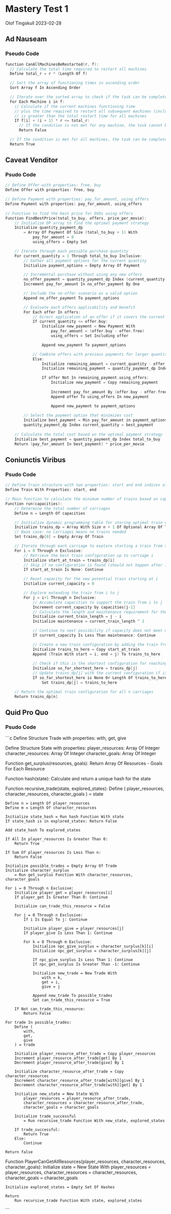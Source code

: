 # Mastery Test 1
Olof Tingskull
2023-02-28

## Ad Nauseam
### Pseudo Code
```c
function CanAllMachinesBeRestarted(r, f):
  // Calculate the total time required to restart all machines
  Define total_r = r * (Length Of f)

  // Sort the array of functioning times in ascending order
  Sort Array f In Ascending Order

  // Iterate over the sorted array to check if the task can be completed
  For Each Machine i in f:
    // Calculate if the current machines functioning time 
    // plus the time required to restart all subsequent machines (including itself) 
    // is greater than the total restart time for all machines
    If f[i] + (i + 1) * r <= total_r:
      // If the condition is not met for any machine, the task cannot be completed
      Return False

  // If the condition is met for all machines, the task can be completed
  Return True
```

## Caveat Venditor
### Psudo Code
```c
// Define Offer with properties: free, buy 
Define Offer with properties: free, buy 

// Define Payment with properties: pay_for_amount, using_offers 
Define Payment with properties: pay_for_amount, using_offers 
        
// Function to find the best price for DVDs using offers
Function FindBestPrice(total_to_buy, offers, price_per_movie):
    // Initialize DP array to find the optimal payment strategy
    Initialize quantity_payment_dp 
        = Array Of Payment Of Size (total_to_buy + 1) With 
            pay_for_amount = 0
            using_offers = Empty Set

    // Iterate through each possible purchase quantity
    For current_quantity = 1 Through total_to_buy Inclusive:
        // Gather all payment options for the current quantity
        Initialize payment_options = Empty Array Of Payment 

        // Incremental purchase without using any new offers
        no_offer_payment = quantity_payment_dp Index (current_quantity - 1)
        Increment pay_for_amount In no_offer_payment By One

        // Include the no-offer scenario as a valid option
        Append no_offer_payment To payment_options

        // Evaluate each offers applicability and benefit
        For Each offer In offers:
            // Direct application of an offer if it covers the current quantity
            If current_quantity <= offer.buy:
                Initialize new_payment = New Payment With 
                    pay_for_amount = (offer.buy - offer.free)
                    using_offers = Set Including offer

                Append new_payment To payment_options

            // Combine offers with previous payments for larger quantities
            Else:
                Initialize remaining_amount = current_quantity - offer.buy
                Initialize remaining_payment = quantity_payment_dp Index remaining_amount

                If offer Not In remaining_payment.using_offers:
                    Initialize new_payment = Copy remaining_payment
                    
                    Increment pay_for_amount By (offer.buy - offer.free) In new_payment 
                    Append offer To using_offers In new_payment

                    Append new_payment to payment_options
    
        // Select the payment option that minimizes cost
        Initialize best_payment = Min pay_for_amount in payment_options
        quantity_payment_dp Index current_quantity = best_payment
                
    // Calculate the total cost based on the optimal payment strategy
    Initialize best_payment = quantity_payment_dp Index total_to_buy
    Return (pay_for_amount In best_payment) * price_per_movie
```

## Coniunctis Viribus
### Psudo Code
```c
// Define Train structure with two properties: start and end indices of a train
Define Train With Properties: start, end

// Main function to calculate the minimum number of trains based on capacities
Function run(capacities):
    // Determine the total number of carriages
    Define n = Length Of capacities

    // Initialize dynamic programming table for storing optimal train configurations
    Initialize trains_dp = Array With Size n + 1 Of Optional Array Of Train As None
    // Base case: no carriages means no trains needed
    Set trains_dp[0] = Empty Array Of Train

    // Iterate through each carriage to explore starting a train from this point
    For i = 0 Through n Exclusive:
        // Retrieve the best train configuration up to carriage i
        Initialize start_at_train = trains_dp[i]
        // Skip if no configuration is found (should not happen after initialization)
        If start_at_train Is None: Continue

        // Reset capacity for the new potential train starting at i
        Initialize current_capacity = 0

        // Explore extending the train from i to j
        For j = i+1 Through n Inclusive:
            // Accumulate capacities to support the train from i to j
            Increment current_capacity by capacities[j-1]
            // Calculate the length and maintenance requirement for the current train
            Initialize current_train_length = j - i
            Initialize maintenance = current_train_length ^ 2

            // Continue to next possibility if capacity does not meet maintenance
            If current_capacity Is Less Than maintenance: Continue

            // Create a new train configuration by adding the train from i to j
            Initialize trains_to_here = Copy start_at_train
            Append (Train With start = i, end = j) To trains_to_here
            
            // Check if this is the shortest configuration for reaching carriage j
            Initialize so_far_shortest_here = trains_dp[j]
            // Update trains_dp[j] with the current configuration if it's shorter
            If so_far_shortest_here is None Or Length Of trains_to_here < Length Of so_far_shortest_here:
                Set trains_dp[j] = trains_to_here

    // Return the optimal train configuration for all n carriages
    Return trains_dp[n]
```

## Quid Pro Quo
### Psudo Code
´´´c
Define Structure Trade with properties: with, get, give

Define Structure State with properties:
    player_resources: Array Of Integer
    character_resources: Array Of Integer
    character_goals: Array Of Integer

Function get_surplus(resources, goals):
    Return Array Of Resources - Goals For Each Resource

Function hash(state):
    Calculate and return a unique hash for the state

Function recursive_trade(state, explored_states):
    Define (
        player_resources, 
        character_resources, 
        character_goals
    ) = state

    Define n = Length Of player_resources
    Define m = Length Of character_resources
    
    Initialize state_hash = Run hash Function With state
    If state_hash is in explored_states: Return False

    Add state_hash To explored_states

    If All In player_resources Is Greater Than 0:
        Return True

    If Sum Of player_resources Is Less Than n: 
        Return False

    Initialize possible_trades = Empty Array Of Trade
    Initialize character_surplus 
        = Run get_surplus Function With character_resources, character_goals

    For i = 0 Through n Exclusive:
        Initialize player_get = player_resources[i]
        If player_get Is Greater Than 0: Continue

        Initialize can_trade_this_resource = False

        For j = 0 Through n Exclusive:
            If i Is Equal To j: Continue

            Initialize player_give = player_resources[j]
            If player_give Is Less Than 1: Continue

            For k = 0 Through m Exclusive:
                Initialize npc_give_surplus = character_surplus[k][i]
                Initialize npc_get_surplus = character_surplus[k][j]

                If npc_give_surplus Is Less Than 1: Continue
                If npc_get_surplus Is Greater Than -1: Continue

                Initialize new_trade = New Trade With 
                    with = k, 
                    get = i, 
                    give = j

                Append new_trade To possible_trades
                Set can_trade_this_resource = True
        
        If Not can_trade_this_resource:
            Return False

    For trade In possible_trades:
        Define (
            with, 
            get,
            give
        ) = trade

        Initialize player_resource_after_trade = Copy player_resources
        Increment player_resource_after_trade[get] By 1
        Decrement player_resource_after_trade[give] By 1

        Initialize character_resource_after_trade = Copy character_resources
        Increment character_resource_after_trade[with][give] By 1
        Decrement character_resource_after_trade[with][get] By 1

        Initialize new_state = New State With 
            player_resources = player_resource_after_trade, 
            character_resources = character_resource_after_trade, 
            character_goals = character_goals

        Initialize trade_successful
            = Run recursive_trade Function With new_state, explored_states

        If trade_successful:
            Return True
        Else:
            Continue

    Return false

Function PlayerCanGetAllResources(player_resources, character_resources, character_goals):
    Initialize state = New State With 
        player_resources = player_resources,
        character_resources = character_resources,
        character_goals = character_goals

    Initialize explored_states = Empty Set Of Hashes

    Return 
        Run recursive_trade Function With state, explored_states
´´´
